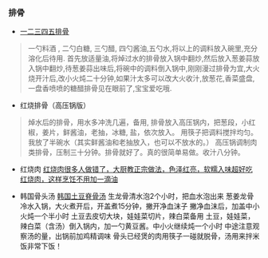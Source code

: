 ### 排骨

- [一二三四五排骨](https://www.youtube.com/watch?v=I-8q4RjIMEc)
> 一勺料酒 , 二勺白糖, 三勺醋, 四勺酱油,五勺水,将以上的调料放入碗里,充分溶化后待用.
> 首先放适量油,将焯过水的排骨放入锅中翻炒,然后放入葱姜蒜放入锅中翻炒,待葱姜蒜出味后,将碗中的调料倒入锅中,刚刚漫过排骨为宜,大火烧开汁后,改小火炖二十分钟,如果汁太多可以改大火收汁,放葱花,香菜盛盘,一盘香喷喷的糖醋排骨见在眼前了,宝宝爱吃哦.

- 红烧排骨（高压锅版）
> 焯水后的排骨，用水多冲洗几遍，备用, 排骨放入高压锅内，把葱段，小红椒，姜片，鲜酱油，老抽，冰糖, 盐，依次放入。
   用筷子把调料搅拌均匀。我放了半碗水（其实鲜酱油和老抽放入，也可以不放水的。）
   高压锅调制肉类排骨，压制三十分钟。排骨就好了。真的很简单易做。收汁八分钟。

* 红烧肉
	[红烧肉很多人做错了，大厨教正宗做法，色泽红亮，软糯入味超好吃](https://www.youtube.com/watch?v=yUpmXWMpL3E)
	[红烧肉，这样烹饪不用加一滴油](https://www.youtube.com/watch?v=Bh7FjZ-W1IM)

* 韩国骨头汤 
	[韩国土豆脊骨汤](https://www.youtube.com/watch?v=NVGBVIrwMzI)
	生龙骨清水泡2个小时，把血水泡出来
	葱姜龙骨冷水入锅，大火煮开后，开盖煮15分钟，撇开净血沫子
	撇净血沫后，加盖中小火炖一个半小时
	土豆去皮切大块，娃娃菜切片，辣白菜备用
	土豆，娃娃菜，辣白菜（含汤）倒入锅内，加一勺黄豆酱。中小火继续炖一个小时
	中途注意观察汤的量，出锅前加鸡精调味
	骨头已经煲的肉用筷子一碰就脱骨，汤用来拌米饭非常下饭！
